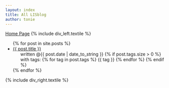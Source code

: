 ```yaml
---
layout: index
title: All LISblog
author: tonie
---
```

<a id="forkme_banner" href="/">Home Page</a>
{% include div_left.textile %}
  <ul>
  {% for post in site.posts %}
    <li>
      <a href="{{site.baseurl}}{{post.url}}">{{ post.title }}</a>
      <ul>
        <li style="list-style:none;">
          written @{{ post.date | date_to_string }} 
          {% if post.tags.size > 0 %}
            with tags: 
            {% for tag in post.tags %}
              {{ tag }}
            {% endfor %}
          {% endif %}
        </li>
      </ul>
    </li>
  {% endfor %}
  </ul>
{% include div_right.textile %}
